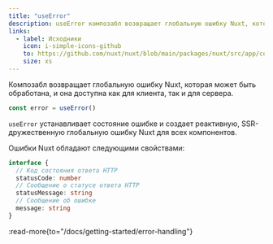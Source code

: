 ```yaml
---
title: "useError"
description: useError композабл возвращает глобальную ошибку Nuxt, которая может быть обработана.
links:
  - label: Исходники
    icon: i-simple-icons-github
    to: https://github.com/nuxt/nuxt/blob/main/packages/nuxt/src/app/composables/error.ts
    size: xs
---
```


Композабл возвращает глобальную ошибку Nuxt, которая может быть обработана, и она доступна как для клиента, так и для сервера.

```ts
const error = useError()
```

`useError` устанавливает состояние ошибке и создает реактивную, SSR-дружественную глобальную ошибку Nuxt для всех компонентов.

Ошибки Nuxt обладают следующими свойствами:

```ts
interface {
  // Код состояния ответа HTTP
  statusCode: number
  // Сообщение о статусе ответа HTTP
  statusMessage: string
  // Сообщение об ошибке
  message: string
}
```

:read-more{to="/docs/getting-started/error-handling"}
